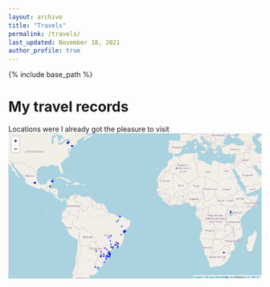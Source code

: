 ```yaml
---
layout: archive
title: "Travels"
permalink: /travels/
last_updated: November 18, 2021
author_profile: true
---
```


{% include base_path %}

My travel records
=================

Locations were I already got the pleasure to visit
<img src='/images/LucianoTravelWorldMap.jpeg' align="center">
